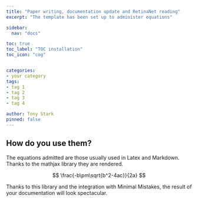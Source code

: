 ```yaml
---
title: "Paper writing, documentation update and RetinaNet reading"
excerpt: "The template has been set up to administer equations"

sidebar:
  nav: "docs"

toc: true
toc_label: "TOC installation"
toc_icon: "cog"


categories:
- your category
tags:
- tag 1
- tag 2
- tag 3
- tag 4

author: Tony Stark
pinned: false
---
```



## How do you use them?

The equations admitted are those usually used in Latex and Markdown. Thanks to the mathjax library they are rendered.

$$
\frac{-b\pm\sqrt{b^2-4ac}}{2a}
$$

Thanks to this library and the integration with Minimal Mistakes, the result of your documentation will look spectacular.